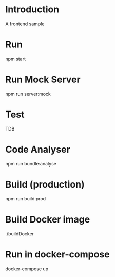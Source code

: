 # Introduction

A frontend sample

# Run

npm start

# Run Mock Server

npm run server:mock

# Test

TDB

# Code Analyser

npm run bundle:analyse

# Build (production)

npm run build:prod

# Build Docker image

./buildDocker

# Run in docker-compose

docker-compose up
